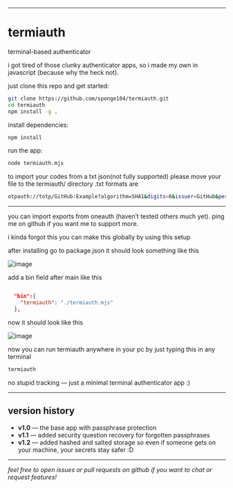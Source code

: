 
---

# termiauth

terminal-based authenticator

i got tired of those clunky authenticator apps, so i made my own in javascript (because why the heck not).

just clone this repo and get started:

```bash
git clone https://github.com/sponge104/termiauth.git
cd termiauth
npm install -g .
```
install dependencies:

```bash
npm install
```

run the app:

```bash
node termiauth.mjs
```

to import your codes from a txt  json(not fully supported) please move your file to the termiauth/ directory .txt formats are 
```bash
otpauth://totp/GitHub:Example?algorithm=SHA1&digits=6&issuer=GitHub&period=30&secret=SecretHere&icon=SVG%2FGithub.svg
```
---

you can import exports from oneauth (haven’t tested others much yet). ping me on github if you want me to support more.



i kinda forgot this you can make this globally by using this setup

after installing go to package.json it should look something like this



![image](https://github.com/user-attachments/assets/35db9f42-0fcf-4e19-aedc-79dfa4d33293)

add a bin field after main like this

```json

  "bin":{
    "termiauth": "./termiauth.mjs"
  },
```
now it should look like this

![image](https://github.com/user-attachments/assets/baac1881-6e00-4ab9-9788-e22995d9adef)

now you can run termiauth anywhere in your pc by just typing this in any terminal
```bash
termiauth
```

no stupid tracking — just a minimal terminal authenticator app :)

---

## version history

* **v1.0** — the base app with passphrase protection
* **v1.1** — added security question recovery for forgotten passphrases
* **v1.2** — added hashed and salted storage so even if someone gets on your machine, your secrets stay safer \:D

---

*feel free to open issues or pull requests on github if you want to chat or request features!*
